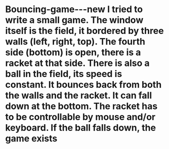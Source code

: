 # Bouncing-game---new I tried to write a small game. The window itself is the field, it bordered by three walls (left, right, top). The fourth side (bottom) is open, there is a racket at that side. There is also a ball in the field, its speed is constant. It bounces back from both the walls and the racket. It can fall down at the bottom. The racket has to be controllable by mouse and/or keyboard. If the ball falls down, the game exists
